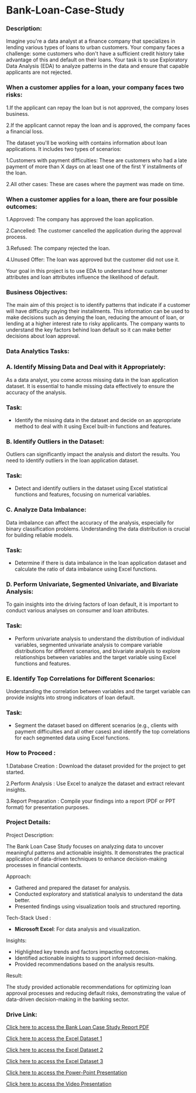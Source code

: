 # Bank-Loan-Case-Study
### Description:
Imagine you're a data analyst at a finance company that specializes in lending various types of loans to urban customers. Your company faces a challenge: some customers who don't have a sufficient credit history take advantage of this and default on their loans. Your task is to use Exploratory Data Analysis (EDA) to analyze patterns in the data and ensure that capable applicants are not rejected.

### When a customer applies for a loan, your company faces two risks:

1.If the applicant can repay the loan but is not approved, the company loses business.

2.If the applicant cannot repay the loan and is approved, the company faces a financial loss.

The dataset you'll be working with contains information about loan applications. It includes two types of scenarios:

1.Customers with payment difficulties: These are customers who had a late payment of more than X days on at least one of the first Y installments of the loan.

2.All other cases: These are cases where the payment was made on time.
### When a customer applies for a loan, there are four possible outcomes:

1.Approved: The company has approved the loan application.

2.Cancelled: The customer cancelled the application during the approval process.

3.Refused: The company rejected the loan.

4.Unused Offer: The loan was approved but the customer did not use it.

Your goal in this project is to use EDA to understand how customer attributes and loan attributes influence the likelihood of default.

### Business Objectives:

The main aim of this project is to identify patterns that indicate if a customer will have difficulty paying their installments. This information can be used to make decisions such as denying the loan, reducing the amount of loan, or lending at a higher interest rate to risky applicants. The company wants to understand the key factors behind loan default so it can make better decisions about loan approval.

### Data Analytics Tasks:


### A. Identify Missing Data and Deal with it Appropriately:
As a data analyst, you come across missing data in the loan application dataset. It is essential to handle missing data effectively to ensure the accuracy of the analysis.

### Task:
- Identify the missing data in the dataset and decide on an appropriate method to deal with it using Excel built-in functions and features.

### B. Identify Outliers in the Dataset:
Outliers can significantly impact the analysis and distort the results. You need to identify outliers in the loan application dataset.

### Task: 
- Detect and identify outliers in the dataset using Excel statistical functions and features, focusing on numerical variables.

### C. Analyze Data Imbalance: 
Data imbalance can affect the accuracy of the analysis, especially for binary classification problems. Understanding the data distribution is crucial for building reliable models.

### Task: 
- Determine if there is data imbalance in the loan application dataset and calculate the ratio of data imbalance using Excel functions.

### D. Perform Univariate, Segmented Univariate, and Bivariate Analysis: 

To gain insights into the driving factors of loan default, it is important to conduct various analyses on consumer and loan attributes.

### Task: 
- Perform univariate analysis to understand the distribution of individual variables, segmented univariate analysis to compare variable distributions for different scenarios, and bivariate analysis to explore relationships between variables and the target variable using Excel functions and features.


### E. Identify Top Correlations for Different Scenarios: 

Understanding the correlation between variables and the target variable can provide insights into strong indicators of loan default.

### Task: 
- Segment the dataset based on different scenarios (e.g., clients with payment difficulties and all other cases) and identify the top correlations for each segmented data using Excel functions.

### How to Proceed :

1.Database Creation :  Download the dataset provided for the project to get started.

2.Perform Analysis :   Use Excel to analyze the dataset and extract relevant insights.

3.Report Preparation : Compile your findings into a report (PDF or PPT format) for presentation purposes.

### Project Details:

Project Description:

The Bank Loan Case Study focuses on analyzing data to uncover meaningful patterns and actionable insights. It demonstrates the practical application of data-driven techniques to enhance decision-making processes in financial contexts.

Approach:
- Gathered and prepared the dataset for analysis.  
- Conducted exploratory and statistical analysis to understand the data better.  
- Presented findings using visualization tools and structured reporting.


Tech-Stack Used :
- **Microsoft Excel**: For data analysis and visualization.  

Insights:
- Highlighted key trends and factors impacting outcomes.  
- Identified actionable insights to support informed decision-making.  
- Provided recommendations based on the analysis results.

Result:

The study provided actionable recommendations for optimizing loan approval processes and reducing default risks, demonstrating the value of data-driven decision-making in the banking sector.

### Drive Link:

[Click here to access the Bank Loan Case Study Report PDF ](https://drive.google.com/file/d/1BjsLh13IkVxgAd8XqgC_iw_YLbKf0WWv/view?usp=sharing)

[Click here to access the Excel Dataset 1 ](https://docs.google.com/spreadsheets/d/1SqA29nV0MNZK-gNbi0JCR7zNlTNOlg_w/edit?usp=sharing&ouid=101204343036685814262&rtpof=true&sd=true)

[Click here to access the Excel Dataset 2 ](https://docs.google.com/spreadsheets/d/18dCjncxQ5Tst27YOO6nKTDiWj6UhmjFb/edit?usp=sharing&ouid=101204343036685814262&rtpof=true&sd=true)

[Click here to access the Excel Dataset 3 ](https://docs.google.com/spreadsheets/d/1_oEJTXjHwLOAU7iNdTCA4vpYrZ-aUQbV/edit?usp=sharing&ouid=101204343036685814262&rtpof=true&sd=true)

[Click here to access the Power-Point Presentation](https://docs.google.com/presentation/d/1MP6SEf2__rH2GIKnrDY3N4vuqrOixOVZ/edit?usp=sharing&ouid=101204343036685814262&rtpof=true&sd=true)

[Click here to access the Video Presentation](https://drive.google.com/file/d/1VTI3_4YZQhdn3Wc16i_erASdIBhvolwy/view?usp=sharing)

